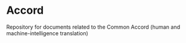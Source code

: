 # Accord
Repository for documents related to the Common Accord (human and machine-intelligence translation)
